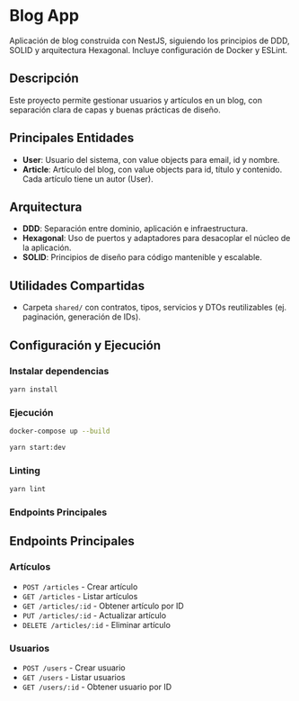 # Blog App

Aplicación de blog construida con NestJS, siguiendo los principios de DDD, SOLID y arquitectura Hexagonal. Incluye configuración de Docker y ESLint.

## Descripción

Este proyecto permite gestionar usuarios y artículos en un blog, con separación clara de capas y buenas prácticas de diseño.

## Principales Entidades

- **User**: Usuario del sistema, con value objects para email, id y nombre.
- **Article**: Artículo del blog, con value objects para id, título y contenido. Cada artículo tiene un autor (User).

## Arquitectura

- **DDD**: Separación entre dominio, aplicación e infraestructura.
- **Hexagonal**: Uso de puertos y adaptadores para desacoplar el núcleo de la aplicación.
- **SOLID**: Principios de diseño para código mantenible y escalable.

## Utilidades Compartidas

- Carpeta `shared/` con contratos, tipos, servicios y DTOs reutilizables (ej. paginación, generación de IDs).

## Configuración y Ejecución

### Instalar dependencias

  ```bash
  yarn install
  ```

### Ejecución
  ```bash
  docker-compose up --build

  yarn start:dev
  ```

### Linting

  ```bash
  yarn lint
  ```

### Endpoints Principales

## Endpoints Principales

### Artículos

- `POST /articles` - Crear artículo
- `GET /articles` - Listar artículos
- `GET /articles/:id` - Obtener artículo por ID
- `PUT /articles/:id` - Actualizar artículo
- `DELETE /articles/:id` - Eliminar artículo

### Usuarios

- `POST /users` - Crear usuario
- `GET /users` - Listar usuarios
- `GET /users/:id` - Obtener usuario por ID